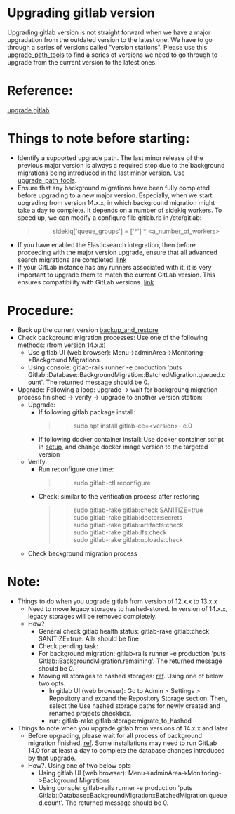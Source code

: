# Upgrading gitlab version
Upgrading gitlab version is not straight forward when we have a major upgradation from the outdated version to the latest one. We have to go through a series of versions called "version stations". Please use this [upgrade_path_tools](https://gitlab-com.gitlab.io/support/toolbox/upgrade-path/) to find a series of versions we need to go through to upgrade from the current version to the latest ones.  

# Reference:
[upgrade gitlab](https://docs.gitlab.com/ee/update/index.html#upgrade-paths)

# Things to note before starting:
- Identify a supported upgrade path. The last minor release of the previous major version is always a required stop due to the background migrations being introduced in the last minor version. Use [upgrade_path_tools](https://gitlab-com.gitlab.io/support/toolbox/upgrade-path/).
- Ensure that any background migrations have been fully completed before upgrading to a new major version. Especially, when we start upgrading from version 14.x.x, in which background migration might take a day to complete. It depends on a number of sidekiq workers. To speed up, we can modify a configure file gitlab.rb in /etc/gitlab:
  >> sidekiq['queue_groups'] = ['*'] * \<a_number_of_workers\>
- If you have enabled the Elasticsearch integration, then before proceeding with the major version upgrade, ensure that all advanced search migrations are completed. [link](https://docs.gitlab.com/ee/update/index.html#checking-for-pending-advanced-search-migrations)
- If your GitLab instance has any runners associated with it, it is very important to upgrade them to match the current GitLab version. This ensures compatibility with GitLab versions. [link](https://docs.gitlab.com/runner/#gitlab-runner-versions)

# Procedure:
- Back up the current version [backup_and_restore](https://github.com/nguyendinh1987/gitlab-management-experience/blob/main/backup_and_restore.md)
- Check background migration processes: Use one of the following methods: (from version 14.x.x)
  - Use gitlab UI (web browser): Menu->adminArea->Monitoring->Background Migrations
  - Using console: gitlab-rails runner -e production 'puts Gitlab::Database::BackgroundMigration::BatchedMigration.queued.count'. The returned message should be 0.
- Upgrade: Following a loop: upgrade -> wait for backgroung migration process finished -> verify -> upgrade to another version station:
  - Upgrade:
    - If following gitlab package install:
      >> sudo apt install gitlab-ce=\<version\>- e.0
    - If following docker container install: Use docker container script in [setup](https://github.com/nguyendinh1987/gitlab-management-experience/blob/main/setup.md), and change docker image version to the targeted version
  - Verify:
    - Run reconfigure one time:
      >> sudo gitlab-ctl reconfigure
    - Check: similar to the verification process after restoring
      >> sudo gitlab-rake gitlab:check SANITIZE=true  
      >> sudo gitlab-rake gitlab:doctor:secrets  
      >> sudo gitlab-rake gitlab:artifacts:check  
      >> sudo gitlab-rake gitlab:lfs:check  
      >> sudo gitlab-rake gitlab:uploads:check  
  - Check background migration process

# Note:
- Things to do when you upgrade gitlab from version of 12.x.x to 13.x.x
  - Need to move legacy storages to hashed-stored. In version of 14.x.x, legacy storages will be removed completely.
  - How?
    - General check gitlab health status: gitlab-rake gitlab:check SANITIZE=true. Alls should be fine
    - Check pending task:
    - For background migration: gitlab-rails runner -e production 'puts Gitlab::BackgroundMigration.remaining'. The returned message should be 0.
    - Moving all storages to hashed storages: [ref](https://gitlab.com/gitlab-org/gitlab-foss/-/blob/5cb94fc486b25f14d160a7a584dd9a9f23d1ccc9/doc/administration/repository_storage_types.md). Using one of below two opts.
      - In gitlab UI (web browser): Go to Admin > Settings > Repository and expand the Repository Storage section. Then, select the Use hashed storage paths for newly created and renamed projects checkbox.
      - run: gitlab-rake gitlab:storage:migrate_to_hashed
- Things to note when you upgrade gitlab from versions of 14.x.x and later
  - Before upgrading, please wait for all process of background migration finished, [ref](https://docs.gitlab.com/ee/update/background_migrations.html). Some installations may need to run GitLab 14.0 for at least a day to complete the database changes introduced by that upgrade.
  - How?. Using one of two below opts
    - Using gitlab UI (web browser): Menu->adminArea->Monitoring->Background Migrations
    - Using console: gitlab-rails runner -e production 'puts Gitlab::Database::BackgroundMigration::BatchedMigration.queued.count'. The returned message should be 0.
